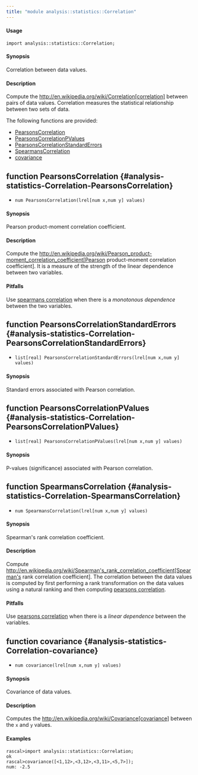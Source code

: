 ```yaml
---
title: "module analysis::statistics::Correlation"
---
```


#### Usage

`import analysis::statistics::Correlation;`

#### Synopsis

Correlation between data values.

#### Description

Compute the http://en.wikipedia.org/wiki/Correlation[correlation] between pairs of data values.
Correlation measures the statistical relationship between two sets of data.

The following functions are provided:
* [PearsonsCorrelation](../../../Library/analysis/statistics/Correlation.md#analysis::statistics::Correlation-PearsonsCorrelation)
* [PearsonsCorrelationPValues](../../../Library/analysis/statistics/Correlation.md#analysis::statistics::Correlation-PearsonsCorrelationPValues)
* [PearsonsCorrelationStandardErrors](../../../Library/analysis/statistics/Correlation.md#analysis::statistics::Correlation-PearsonsCorrelationStandardErrors)
* [SpearmansCorrelation](../../../Library/analysis/statistics/Correlation.md#analysis::statistics::Correlation-SpearmansCorrelation)
* [covariance](../../../Library/analysis/statistics/Correlation.md#analysis::statistics::Correlation-covariance)

## function PearsonsCorrelation {#analysis-statistics-Correlation-PearsonsCorrelation}

* ``num PearsonsCorrelation(lrel[num x,num y] values)``

#### Synopsis

Pearson product-moment correlation coefficient.

#### Description

Compute the http://en.wikipedia.org/wiki/Pearson_product-moment_correlation_coefficient[Pearson product-moment correlation coefficient].
It is a measure of the strength of the linear dependence between two variables.

#### Pitfalls

Use [spearmans correlation](../../../Library/analysis/statistics/Correlation.md#analysis::statistics::Correlation-SpearmansCorrelation) when there is a *monotonous dependence* between the two variables.

## function PearsonsCorrelationStandardErrors {#analysis-statistics-Correlation-PearsonsCorrelationStandardErrors}

* ``list[real] PearsonsCorrelationStandardErrors(lrel[num x,num y] values)``

#### Synopsis

Standard errors associated with Pearson correlation. 

## function PearsonsCorrelationPValues {#analysis-statistics-Correlation-PearsonsCorrelationPValues}

* ``list[real] PearsonsCorrelationPValues(lrel[num x,num y] values)``

#### Synopsis

P-values (significance) associated with Pearson correlation.

## function SpearmansCorrelation {#analysis-statistics-Correlation-SpearmansCorrelation}

* ``num SpearmansCorrelation(lrel[num x,num y] values)``

#### Synopsis

Spearman's rank correlation coefficient.

#### Description

Compute http://en.wikipedia.org/wiki/Spearman's_rank_correlation_coefficient[Spearman's rank correlation coefficient].
The correlation between the data values is computed by first performing a rank transformation
on the data values using a natural ranking and then computing [pearsons correlation](../../../Library/analysis/statistics/Correlation.md#analysis::statistics::Correlation-PearsonsCorrelation).

#### Pitfalls

Use [pearsons correlation](../../../Library/analysis/statistics/Correlation.md#analysis::statistics::Correlation-PearsonsCorrelation) when there is a *linear dependence* between the variables.

## function covariance {#analysis-statistics-Correlation-covariance}

* ``num covariance(lrel[num x,num y] values)``

#### Synopsis

Covariance of data values.

#### Description

Computes the http://en.wikipedia.org/wiki/Covariance[covariance] between the `x` and `y` values.

#### Examples

```rascal-shell 
rascal>import analysis::statistics::Correlation;
ok
rascal>covariance([<1,12>,<3,12>,<3,11>,<5,7>]);
num: -2.5
```


